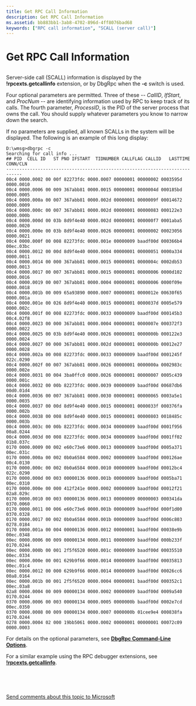 ```yaml
---
title: Get RPC Call Information
description: Get RPC Call Information
ms.assetid: bb883bb1-3ab8-4702-896d-4ff8076bad68
keywords: ["RPC call information", "SCALL (server call)"]
---
```


# Get RPC Call Information


## <span id="ddk_get_rpc_call_information_dbg"></span><span id="DDK_GET_RPC_CALL_INFORMATION_DBG"></span>


Server-side call (SCALL) information is displayed by the **!rpcexts.getcallinfo** extension, or by DbgRpc when the **-c** switch is used.

Four optional parameters are permitted. Three of these -- *CallID*, *IfStart*, and *ProcNum* -- are identifying information used by RPC to keep track of its calls. The fourth parameter, *ProcessID*, is the PID of the server process that owns the call. You should supply whatever parameters you know to narrow down the search.

If no parameters are supplied, all known SCALLs in the system will be displayed. The following is an example of this long display:

```
D:\wmsg>dbgrpc -c
Searching for call info ...
## PID  CELL ID   ST PNO IFSTART  TIDNUMBER CALLFLAG CALLID   LASTTIME CONN/CLN
----------------------------------------------------------------------------
00c4 0000.0002 00 00f 82273fdc 0000.0007 00000001 00000002 0003595d 0000.0010
00c4 0000.0006 00 009 367abb81 0000.0015 00000001 0000004d 000185bd 0000.0005
00c4 0000.000a 00 007 367abb81 0000.002d 00000001 0000009f 00014672 0000.0009
00c4 0000.000c 00 007 367abb81 0000.002d 00000001 00000083 000122e3 0000.000b
00c4 0000.000d 00 03b 8d9f4e40 0000.002d 00000001 000000f7 0001aba5 0000.0020
00c4 0000.000e 00 03b 8d9f4e40 0000.0026 00000001 00000002 00023056 0000.0021
00c4 0000.000f 00 008 82273fdc 0000.001e 00000009 baadf00d 000366b4 00ec.03bc
00c4 0000.0012 00 00d 8d9f4e40 0000.0004 00000001 00000051 0000a334 0000.0011
00c4 0000.0014 00 000 367abb81 0000.0015 00000001 0000004c 0002db53 0000.0013
00c4 0000.0017 00 007 367abb81 0000.0015 00000001 00000006 0000d102 0000.0016
00c4 0000.0019 00 007 367abb81 0000.0004 00000001 00000006 0000f09e 0000.0018
00c4 0000.001b 00 009 65a93890 0000.0007 00000001 0000012e 00630f65 0000.001a
00c4 0000.001e 00 026 8d9f4e40 0000.0015 00000001 0000037d 0005e579 0000.002c
00c4 0000.001f 00 008 82273fdc 0000.0033 00000009 baadf00d 000145b3 00c4.02f8
00c4 0000.0023 00 000 367abb81 0000.0004 00000001 0000007e 000372f3 0000.0022
00c4 0000.0025 00 03b 8d9f4e40 0000.0026 00000001 0000000b 000122e3 0000.0024
00c4 0000.0027 00 000 367abb81 0000.002d 00000001 0000000b 00012e27 0000.0028
00c4 0000.002a 00 008 82273fdc 0000.0033 00000009 baadf00d 0001245f 022c.0290
00c4 0000.002f 00 007 367abb81 0000.0026 00000001 0000000a 0002983c 0000.002e
00c4 0000.0031 00 004 3ba0ffc0 0000.0026 00000001 00000007 0005c439 0000.001c
00c4 0000.0032 00 00b 82273fdc 0000.0039 00000009 baadf00d 00687db6 00d0.01d4
00c4 0000.0036 00 007 367abb81 0000.0030 00000001 00000065 0003a5e1 0000.0035
00c4 0000.0037 00 00d 8d9f4e40 0000.0015 00000001 0000033f 000376fa 0000.002b
00c4 0000.0038 00 008 8d9f4e40 0000.0015 00000001 00000803 0018485c 0000.003b
00c4 0000.003c 00 00b 82273fdc 0000.0034 00000009 baadf00d 0001f956 00a8.0244
00c4 0000.003d 00 008 82273fdc 0000.0034 00000009 baadf00d 0001ff02 01b8.037c
0170 0000.0009 00 002 e60c73e6 0000.0013 00000009 baadf00d 0005a371 00ec.031c
0170 0000.000a 00 002 0b0a6584 0000.0002 00000009 baadf00d 000126ae 00c4.0130
0170 0000.000c 00 002 0b0a6584 0000.0010 00000009 baadf00d 00012bc4 022c.0290
0170 0000.000d 00 003 00000136 0000.001b 00000009 baadf00d 0005ba71 00ec.0310
0170 0000.000e 00 000 412f241e 0000.0002 00000009 baadf00d 00012f21 02a8.029c
0170 0000.0010 00 003 00000136 0000.0013 00000009 00000003 000341da 0370.0060
0170 0000.0011 00 006 e60c73e6 0000.001b 00000009 baadf00d 000f1d00 0370.0328
0170 0000.0017 00 002 0b0a6584 0000.001b 00000009 baadf00d 0006c803 0278.0184
0170 0000.001a 00 004 00000136 0000.0012 00000001 baadf00d 00038e9b 00ec.0348
00ec 0000.0006 00 009 00000134 0000.0011 00000009 baadf00d 000b233f 0170.0244
00ec 0000.000b 00 001 2f5f6520 0000.001c 00000009 baadf00d 00035510 00ec.0334
00ec 0000.000e 00 001 629b9f66 0000.0014 00000009 baadf00d 00035813 00ec.01c4
00ec 0000.0012 00 000 629b9f66 0000.0014 00000009 baadf00d 00026cc6 00a8.0164
00ec 0000.001b 00 001 2f5f6520 0000.0004 00000001 baadf00d 000352c1 00ec.03a8
02a8 0000.0004 00 009 00000134 0000.0002 00000009 baadf00d 0009a540 0170.0244
0370 0000.0006 00 003 00000134 0000.0005 0000000b baadf00d 0002e7cd 00ec.0350
0370 0000.0008 00 009 00000134 0000.0007 0000000b 01cee9e4 000838fa 0170.0244
0278 0000.0004 02 000 19bb5061 0000.0002 00000001 00000001 00072c09 0000.0003
```

For details on the optional parameters, see [**DbgRpc Command-Line Options**](https://msdn.microsoft.com/library/windows/hardware/ff540420).

For a similar example using the RPC debugger extensions, see [**!rpcexts.getcallinfo**](https://msdn.microsoft.com/library/windows/hardware/ff564843).

 

 

[Send comments about this topic to Microsoft](mailto:wsddocfb@microsoft.com?subject=Documentation%20feedback%20[debugger\debugger]:%20Get%20RPC%20Call%20Information%20%20RELEASE:%20%284/24/2017%29&body=%0A%0APRIVACY%20STATEMENT%0A%0AWe%20use%20your%20feedback%20to%20improve%20the%20documentation.%20We%20don't%20use%20your%20email%20address%20for%20any%20other%20purpose,%20and%20we'll%20remove%20your%20email%20address%20from%20our%20system%20after%20the%20issue%20that%20you're%20reporting%20is%20fixed.%20While%20we're%20working%20to%20fix%20this%20issue,%20we%20might%20send%20you%20an%20email%20message%20to%20ask%20for%20more%20info.%20Later,%20we%20might%20also%20send%20you%20an%20email%20message%20to%20let%20you%20know%20that%20we've%20addressed%20your%20feedback.%0A%0AFor%20more%20info%20about%20Microsoft's%20privacy%20policy,%20see%20http://privacy.microsoft.com/default.aspx. "Send comments about this topic to Microsoft")




